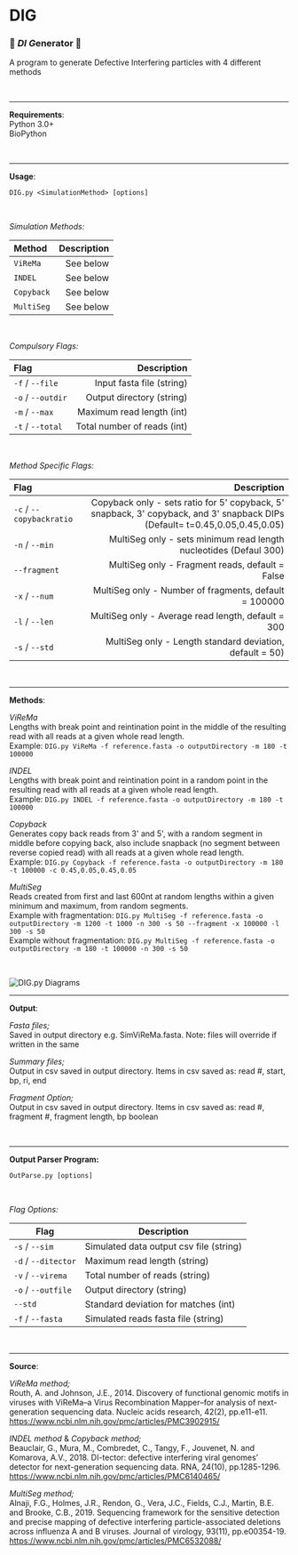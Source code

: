 # DIG
### :dna: *DI G*enerator :petri_dish:

A program to generate Defective Interfering particles with 4 different methods


<br>

---

**Requirements**:
<br>Python 3.0+ 
<br>BioPython

<br>

---

**Usage**:
```
DIG.py <SimulationMethod> [options]
```
<br>

_Simulation Methods:_

Method | Description
:----- | -----------:
`ViReMa` | See below
`INDEL` | See below
`Copyback` | See below
`MultiSeg` | See below

<br>

_Compulsory Flags:_

Flag | Description
:--- | -----------:
`-f` / `--file` | Input fasta file (string)
`-o` / `--outdir` | Output directory (string)
`-m` / `--max` | Maximum read length (int)
`-t` / `--total` | Total number of reads (int)

<br>

_Method Specific Flags:_

Flag | Description
:--- | -----------:
`-c` / `--copybackratio` | Copyback only - sets ratio for 5' copyback, 5' snapback, 3' copyback, and 3' snapback DIPs (Default= t=0.45,0.05,0.45,0.05) 
`-n` / `--min` | MultiSeg only - sets minimum read length nucleotides (Defaul 300)
`--fragment` | MultiSeg only - Fragment reads, default = False
`-x` / `--num` | MultiSeg only - Number of fragments, default = 100000
`-l` / `--len` | MultiSeg only - Average read length, default = 300
`-s` / `--std` | MultiSeg only - Length standard deviation, default = 50)


<br>


---


**Methods**:

_ViReMa_
<br>Lengths with break point and reintination point in the middle of the resulting read with all reads at a given whole read length.
<br>Example: `DIG.py ViReMa -f reference.fasta -o outputDirectory -m 180 -t 100000`

_INDEL_
<br>Lengths with break point and reintination point in a random point in the resulting read with all reads at a given whole read length.
<br>Example: `DIG.py INDEL -f reference.fasta -o outputDirectory -m 180 -t 100000`

_Copyback_
<br>Generates copy back reads from 3' and 5', with a random segment in middle before copying back, also include snapback (no segment between reverse copied read) with all reads at a given whole read length.
<br>Example: `DIG.py Copyback -f reference.fasta -o outputDirectory -m 180 -t 100000 -c 0.45,0.05,0.45,0.05`

_MultiSeg_
<br>Reads created from first and last 600nt at random lengths within a given minimum and maximum, from random segments.
<br>Example with fragmentation: `DIG.py MultiSeg -f reference.fasta -o outputDirectory -m 1200 -t 1000 -n 300 -s 50 --fragment -x 100000 -l 300 -s 50`
<br>Example without fragmentation: `DIG.py MultiSeg -f reference.fasta -o outputDirectory -m 180 -t 100000 -n 300 -s 50`

<br>

![DIG.py Diagrams](https://github.com/janewalls/DIG/blob/main/Images/DIG_diagrams.png?raw=true)

---

**Output**:

_Fasta files;_ <br> Saved in output directory e.g. SimViReMa.fasta. Note: files will override if written in the same

_Summary files;_ <br>Output in csv saved in output directory. Items in csv saved as: read #, start, bp, ri, end

_Fragment Option;_ <br>Output in csv saved in output directory. Items in csv saved as: read #, fragment #, fragment length, bp boolean

<br>

---

**Output Parser Program:**

```
OutParse.py [options]
```

<br>

_Flag Options:_

Flag | Description
-------|------------
`-s` / `--sim` | Simulated data output csv file (string)
`-d` / `--ditector` | Maximum read length (string)
`-v` / `--virema` | Total number of reads (string)
`-o` / `--outfile` | Output directory (string)
`--std` | Standard deviation for matches (int)
`-f` / `--fasta` | Simulated reads fasta file (string)



<br>

---

**Source**:

_ViReMa method;_ <br>Routh, A. and Johnson, J.E., 2014. Discovery of functional genomic motifs in viruses with ViReMa–a Virus Recombination Mapper–for analysis of next-generation sequencing data. Nucleic acids research, 42(2), pp.e11-e11.<br>https://www.ncbi.nlm.nih.gov/pmc/articles/PMC3902915/

_INDEL method_ & _Copyback method;_  <br>Beauclair, G., Mura, M., Combredet, C., Tangy, F., Jouvenet, N. and Komarova, A.V., 2018. DI-tector: defective interfering viral genomes’ detector for next-generation sequencing data. RNA, 24(10), pp.1285-1296.<br>https://www.ncbi.nlm.nih.gov/pmc/articles/PMC6140465/

_MultiSeg method;_ <br>Alnaji, F.G., Holmes, J.R., Rendon, G., Vera, J.C., Fields, C.J., Martin, B.E. and Brooke, C.B., 2019. Sequencing framework for the sensitive detection and precise mapping of defective interfering particle-associated deletions across influenza A and B viruses. Journal of virology, 93(11), pp.e00354-19.<br>https://www.ncbi.nlm.nih.gov/pmc/articles/PMC6532088/

